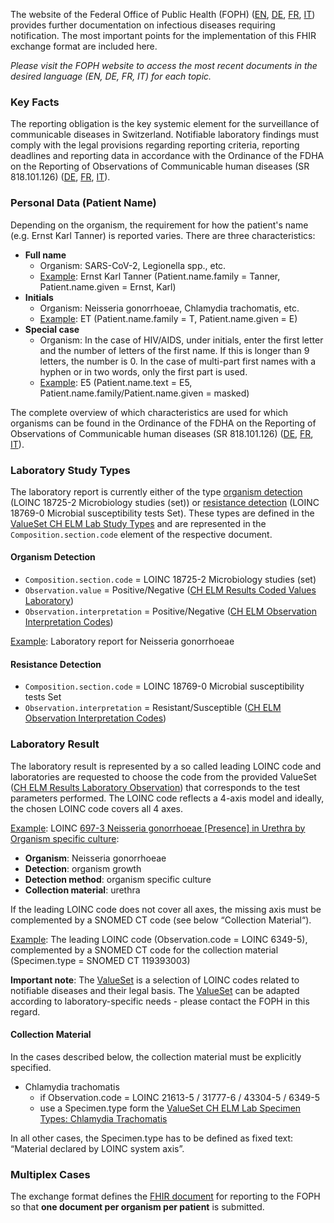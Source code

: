 The website of the Federal Office of Public Health (FOPH) ([EN](https://www.bag.admin.ch/bag/en/home/krankheiten/infektionskrankheiten-bekaempfen/meldesysteme-infektionskrankheiten/meldepflichtige-ik.html), [DE](https://www.bag.admin.ch/bag/de/home/krankheiten/infektionskrankheiten-bekaempfen/meldesysteme-infektionskrankheiten/meldepflichtige-ik.html), [FR](https://www.bag.admin.ch/bag/fr/home/krankheiten/infektionskrankheiten-bekaempfen/meldesysteme-infektionskrankheiten/meldepflichtige-ik.html), [IT](https://www.bag.admin.ch/bag/it/home/krankheiten/infektionskrankheiten-bekaempfen/meldesysteme-infektionskrankheiten/meldepflichtige-ik.html)) provides further documentation on infectious diseases requiring notification. The most important points for the implementation of this FHIR exchange format are included here.

*Please visit the FOPH website to access the most recent documents in the desired language (EN, DE, FR, IT) for each topic.*

### Key Facts
The reporting obligation is the key systemic element for the surveillance of communicable diseases in Switzerland. Notifiable laboratory findings must comply with the legal provisions regarding reporting criteria, reporting deadlines and reporting data in accordance with the Ordinance of the FDHA on the Reporting of Observations of Communicable human diseases (SR 818.101.126) ([DE](https://www.fedlex.admin.ch/eli/cc/2015/892/de), [FR](https://www.fedlex.admin.ch/eli/cc/2015/892/fr), [IT](https://www.fedlex.admin.ch/eli/cc/2015/892/it)).

### Personal Data (Patient Name)
Depending on the organism, the requirement for how the patient's name (e.g. Ernst Karl Tanner) is reported varies. There are three characteristics:
* **Full name**
   * Organism: SARS-CoV-2, Legionella spp., etc.
   * [Example](Patient-Pat-ErnstKarlTanner.json.html): Ernst Karl Tanner (Patient.name.family = Tanner, Patient.name.given = Ernst, Karl)
* **Initials**
   * Organism: Neisseria gonorrhoeae, Chlamydia trachomatis, etc.
   * [Example](Patient-Pat-ET.json.html): ET (Patient.name.family = T, Patient.name.given = E)
* **Special case**
   * Organism: In the case of HIV/AIDS, under initials, enter the first letter and the number of letters of the first name. If this is longer than 9 letters, the number is 0. In the case of multi-part first names with a hyphen or in two words, only the first part is used.
   * [Example](Patient-Pat-E5.json.html): E5 (Patient.name.text = E5, Patient.name.family/Patient.name.given = masked)

The complete overview of which characteristics are used for which organisms can be found in the Ordinance of the FDHA on the Reporting of Observations of Communicable human diseases (SR 818.101.126) ([DE](https://www.fedlex.admin.ch/eli/cc/2015/892/de), [FR](https://www.fedlex.admin.ch/eli/cc/2015/892/fr), [IT](https://www.fedlex.admin.ch/eli/cc/2015/892/it)).

### Laboratory Study Types
The laboratory report is currently either of the type [organism detection](#organism-detection) (LOINC 18725-2 Microbiology studies (set)) or [resistance detection](#resistance-detection) (LOINC 18769-0 Microbial susceptibility tests Set). These types are defined in the [ValueSet CH ELM Lab Study Types](ValueSet-ch-elm-lab-study-types.html) and are represented in the `Composition.section.code` element of the respective document. 

#### Organism Detection
* `Composition.section.code` = LOINC 18725-2 Microbiology studies (set)
* `Observation.value` = Positive/Negative ([CH ELM Results Coded Values Laboratory](ValueSet-ch-elm-results-coded-values-laboratory.html))
* `Observation.interpretation` = Positive/Negative ([CH ELM Observation Interpretation Codes](ValueSet-ch-elm-observation-interpretation-codes.html))

[Example](Bundle-1Doc-NeisseriaGonorrhoeae.html): Laboratory report for Neisseria gonorrhoeae

#### Resistance Detection
* `Composition.section.code` = LOINC 18769-0 Microbial susceptibility tests Set
* `Observation.interpretation` = Resistant/Susceptible ([CH ELM Observation Interpretation Codes](ValueSet-ch-elm-observation-interpretation-codes.html))

### Laboratory Result
The laboratory result is represented by a so called leading LOINC code and laboratories are requested to choose the code from the provided ValueSet ([CH ELM Results Laboratory Observation](ValueSet-ch-elm-results-laboratory-observation.html)) that corresponds to the test parameters performed. The LOINC code reflects a 4-axis model and ideally, the chosen LOINC code covers all 4 axes.

[Example](Bundle-1Doc-NeisseriaGonorrhoeae.html): LOINC [697-3 Neisseria gonorrhoeae [Presence] in Urethra by Organism specific culture](https://loinc.org/697-3/):

* **Organism**: Neisseria gonorrhoeae
* **Detection**: organism growth
* **Detection method**: organism specific culture
* **Collection material**: urethra

If the leading LOINC code does not cover all axes, the missing axis must be complemented by a SNOMED CT code (see below “Collection Material“).

[Example](Bundle-2Doc-ChlamydiaTrachomatis.html): The leading LOINC code (Observation.code = LOINC 6349-5), complemented by a SNOMED CT code for the collection material (Specimen.type = SNOMED CT 119393003)

**Important note**: The [ValueSet](ValueSet-ch-elm-results-laboratory-observation.html) is a selection of LOINC codes related to notifiable diseases and their legal basis. The [ValueSet](ValueSet-ch-elm-results-laboratory-observation.html) can be adapted according to laboratory-specific needs - please contact the FOPH in this regard.

#### Collection Material
In the cases described below, the collection material must be explicitly specified.

* Chlamydia trachomatis
   * if Observation.code = LOINC 21613-5 / 31777-6 / 43304-5 / 6349-5
   * use a Specimen.type form the [ValueSet CH ELM Lab Specimen Types: Chlamydia Trachomatis](ValueSet-ch-elm-lab-specimen-types-chlamydia-trachomatis.html)

In all other cases, the Specimen.type has to be defined as fixed text: “Material declared by LOINC system axis”.

### Multiplex Cases
The exchange format defines the [FHIR document](document.html) for reporting to the FOPH so that **one document per organism per patient** is submitted. 


